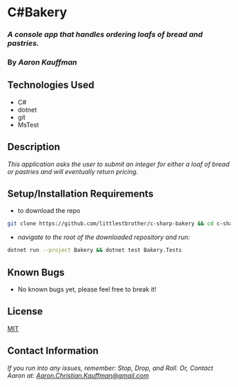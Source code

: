 # C#Bakery

### ***A console app that handles ordering loafs of bread and pastries.***

### **By *Aaron Kauffman***

## **Technologies Used**

- C#
- dotnet
- git
- MsTest

## **Description**

*This application asks the user to submit an integer for either a loaf of bread or pastries and will eventually return pricing.*

## **Setup/Installation Requirements**

- to download the repo

```bash
git clone https://github.com/littlestbrother/c-sharp-bakery && cd c-sharp-bakery
```

- *navigate to the root of the downloaded repository and run:*

```bash
dotnet run --project Bakery && dotnet test Bakery.Tests
```

## **Known Bugs**

- No known bugs yet, please feel free to break it!

## **License**

[MIT](https://choosealicense.com/licenses/mit/)

## **Contact Information**

*If you run into any issues, remember: Stop, Drop, and Roll. Or, Contact Aaron at: [Aaron.Christian.Kauffman@gmail.com](mailto:Aaron.Christian.Kauffman@gmail.com)*
